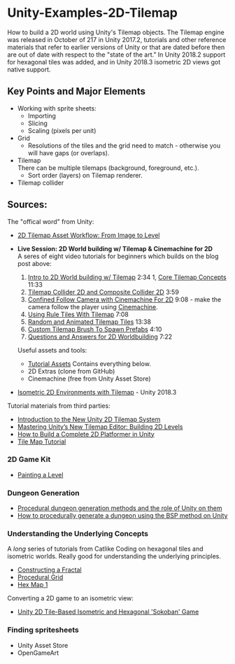 # Unity-Examples-2D-Tilemap

How to build a 2D world using Unity's Tilemap objects. The Tilemap engine was released in October of 217 in Unity 2017.2, tutorials and other reference materials that refer to earlier versions of Unity or that are dated before then are out of date with respect to the "state of the art." In Unity 2018.2 support for hexagonal tiles was added, and in Unity 2018.3 isometric 2D views got native support.

## Key Points and Major Elements

* Working with sprite sheets:
  - Importing
  - Slicing
  - Scaling (pixels per unit)
* Grid
  - Resolutions of the tiles and the grid need to match - otherwise you will have gaps (or overlaps).
* Tilemap  
  There can be multiple tilemaps (background, foreground, etc.).
  - Sort order (layers) on Tilemap renderer.
* Tilemap collider

## Sources:

The "offical word" from Unity:

* [2D Tilemap Asset Workflow: From Image to Level](https://blogs.unity3d.com/2018/01/25/2d-tilemap-asset-workflow-from-image-to-level/)
* **Live Session: 2D World building w/ Tilemap & Cinemachine for 2D**  
  A seres of eight video tutorials for beginners which builds on the blog post above:
  1. [Intro to 2D World building w/ Tilemap](https://unity3d.com/learn/tutorials/topics/2d-game-creation/intro-2d-world-building-w-tilemap) 2:34
  1, [Core Tilemap Concepts](https://unity3d.com/learn/tutorials/topics/2d-game-creation/core-tilemap-concepts?playlist=17093) 11:33
  1. [Tilemap Collider 2D and Composite Collider 2D](https://unity3d.com/learn/tutorials/topics/2d-game-creation/tilemap-collider-2d-and-composite-collider-2d?playlist=17093) 3:59
  1. [Confined Follow Camera with Cinemachine For 2D](https://unity3d.com/learn/tutorials/topics/2d-game-creation/confined-follow-camera-cinemachine-2d?playlist=17093) 9:08 - make the camera follow the player using [Cinemachine]().  
  1. [Using Rule Tiles With Tilemap](https://unity3d.com/learn/tutorials/topics/2d-game-creation/using-rule-tiles-tilemap?playlist=17093) 7:08
  1. [Random and Animated Tilemap Tiles](https://unity3d.com/learn/tutorials/topics/2d-game-creation/random-and-animated-tilemap-tiles?playlist=17093) 13:38
  1. [Custom Tilemap Brush To Spawn Prefabs](https://unity3d.com/learn/tutorials/topics/2d-game-creation/custom-tilemap-brush-spawn-prefabs?playlist=17093) 4:10
  1. [Questions and Answers for 2D Worldbuilding](https://unity3d.com/learn/tutorials/topics/2d-game-creation/questions-and-answers-2d-worldbuilding?playlist=17093) 7:22
  
  Useful assets and tools:
  - [Tutorial Assets](http://bit.ly/tilemaplive) Contains everything below.
  - []() 2D Extras (clone from GitHub)
  - []() Cinemachine (free from Unity Asset Store)
* [Isometric 2D Environments with Tilemap](https://blogs.unity3d.com/2019/03/18/isometric-2d-environments-with-tilemap/) - Unity 2018.3

Tutorial materials from third parties:

* [Introduction to the New Unity 2D Tilemap System](https://www.raywenderlich.com/23-introduction-to-the-new-unity-2d-tilemap-system)
* [Mastering Unity’s New Tilemap Editor: Building 2D Levels](https://gamedevacademy.org/mastering-unitys-new-tilemap-editor-building-2d-levels/)
* [How to Build a Complete 2D Platformer in Unity](https://gamedevacademy.org/how-to-build-a-complete-2d-platformer-in-unity/)
* [Tile Map Tutorial](https://www.2dtoolkit.com/doc/2.5/tilemap/tutorial.html)

### 2D Game Kit

* [Painting a Level](https://unity3d.com/learn/tutorials/projects/2d-game-kit/painting-level)

### Dungeon Generation

* [Procedural dungeon generation methods and the role of Unity on them](https://bladecast.pro/unity-tutorial/dungeon-prcedural-generation-overview-unity-2018)
* [How to procedurally generate a dungeon using the BSP method on Unity](https://bladecast.pro/unity-tutorial/how-to-procedurally-generate-a-dungeon-bsp-method-unity-tilemap)

### Understanding the Underlying Concepts

A *long* series of tutorials from Catlike Coding on hexagonal tiles and isometric worlds. Really good for understanding the underlying principles.

* [Constructing a Fractal](https://catlikecoding.com/unity/tutorials/constructing-a-fractal/)
* [Procedural Grid](https://catlikecoding.com/unity/tutorials/procedural-grid/)
* [Hex Map 1](https://catlikecoding.com/unity/tutorials/hex-map/part-1/)

Converting a 2D game to an isometric view:

* [Unity 2D Tile-Based Isometric and Hexagonal 'Sokoban' Game](https://gamedevelopment.tutsplus.com/tutorials/unity-2d-tile-based-isometric-and-hexagonal-sokoban-game--cms-29715)

### Finding spritesheets

* Unity Asset Store
* OpenGameArt
